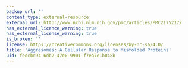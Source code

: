```yaml
---
backup_url: ''
content_type: external-resource
external_url: http://www.ncbi.nlm.nih.gov/pmc/articles/PMC2175217/
has_external_licence_warning: true
has_external_license_warning: true
is_broken: ''
license: https://creativecommons.org/licenses/by-nc-sa/4.0/
title: 'Aggresomes: A Cellular Response to Misfolded Proteins'
uid: fedcbd94-6db2-47e0-9901-f7ea7e1b048b
---
```

